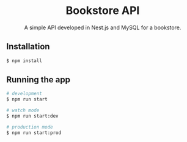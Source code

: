 <h1 align="center">Bookstore API</h1>

<p align="center">A simple API developed in Nest.js and MySQL for a bookstore.</p>

## Installation

```bash
$ npm install
```

## Running the app

```bash
# development
$ npm run start

# watch mode
$ npm run start:dev

# production mode
$ npm run start:prod
```
